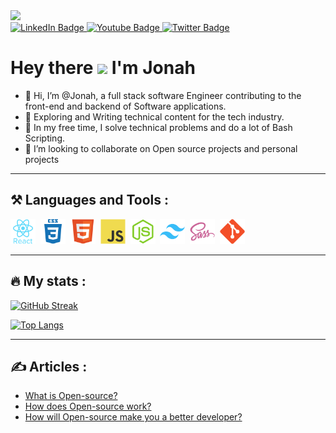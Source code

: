 <div id="header" align="left">
  <img src="https://media.giphy.com/media/v1.Y2lkPTc5MGI3NjExNDIzNDc4NDdkNjJkNGYyYzkzYTQxYzE4OWE1ZTY3MjU1OTdmNDAwOSZlcD12MV9pbnRlcm5hbF9naWZzX2dpZklkJmN0PWc/AS2h22YmNZlRiEvJRj/giphy.gif" width="1050"/>
</div>
<div id="badges" align="left">
  <a href="https://www.linkedin.com/in/jonah-ssegawa-6191a8270/">
     <img src="https://img.shields.io/badge/LinkedIn-black?style=for-the-badge&logo=linkedin&logoColor=white" alt="LinkedIn Badge"/>
  </a>
  <a href="https://instagram.com/devjhex">
     <img src="https://img.shields.io/badge/Instagram-black?style=for-the-badge&logo=instagram&logoColor=white" alt="Youtube Badge"/>
  </a>
  <a href="https://twitter.com/devJhex">
    <img src="https://img.shields.io/badge/Twitter-black?style=for-the-badge&logo=twitter&logoColor=white" alt="Twitter Badge"/>
  </a>
  
 <h1 align="left">
  Hey there
  <img src="https://media.giphy.com/media/hvRJCLFzcasrR4ia7z/giphy.gif" width="30px"/>
   I'm Jonah
</h1>
 
  
</div>

- 👋 Hi, I’m @Jonah, a full stack software Engineer contributing to the front-end and backend of Software applications.
- 👀 Exploring and Writing technical content for the tech industry.
- 🌱 In my free time, I solve technical problems and do a lot of Bash Scripting.
- 💞️ I’m looking to collaborate on Open source projects and personal projects

---

## ⚒ Languages and Tools :
<div>
  <img src="https://github.com/devicons/devicon/blob/master/icons/react/react-original-wordmark.svg" title="React" alt="React" width="40" height="40"/>&nbsp;
  <img src="https://github.com/devicons/devicon/blob/master/icons/css3/css3-plain-wordmark.svg"  title="CSS3" alt="CSS" width="40" height="40"/>&nbsp;
  <img src="https://github.com/devicons/devicon/blob/master/icons/html5/html5-original.svg" title="HTML5" alt="HTML" width="40" height="40"/>&nbsp;
  <img src="https://github.com/devicons/devicon/blob/master/icons/javascript/javascript-original.svg" title="JavaScript" alt="JavaScript" width="40" height="40"/>&nbsp;
  <img src="https://github.com/devicons/devicon/blob/master/icons/nodejs/nodejs-plain.svg" title="NodeJS" alt="NodeJS" width="40" height="40"/>&nbsp;
  <img src="https://github.com/devicons/devicon/blob/master/icons/tailwindcss/tailwindcss-plain.svg" title="TailwindCSS" alt="TailwindCSS" width="40" height="40"/>&nbsp;
 <img src="https://github.com/devicons/devicon/blob/master/icons/sass/sass-original.svg" title="Sass" alt="Sass" width="40" height="40"/>&nbsp;
  <img src="https://github.com/devicons/devicon/blob/master/icons/git/git-plain.svg" title="Git" alt="Git" width="40" height="40"/>&nbsp;

</div>

---

## 🔥 My stats :

[![GitHub Streak](http://github-readme-streak-stats.herokuapp.com?user=devjhex&theme=dark&background=000000)](https://git.io/streak-stats)

[![Top Langs](https://github-readme-stats.vercel.app/api/top-langs/?username=devjhex&layout=compact&theme=vision-friendly-dark)](https://github.com/anuraghazra/github-readme-stats)

---

## ✍ Articles :
- [What is Open-source?](https://devjhex.hashnode.dev/what-is-open-source)
- [How does Open-source work?](https://devjhex.hashnode.dev/how-does-open-source-software-work)
- [How will Open-source make you a better developer?](https://devjhex.hashnode.dev/how-open-source-will-make-you-a-better-developer)
<!---
devjhex/devjhex is a ✨ special ✨ repository because its `README.md` (this file) appears on your GitHub profile.
You can click the Preview link to take a look at your changes.
--->
